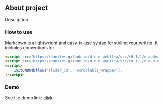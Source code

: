 ## About project

Description

### How to use

Markdown is a lightweight and easy-to-use syntax for styling your writing. It includes conventions for

```markdown
<script src="https://daniles.github.io/d-n-d-webflow/src/v0.1.1/dragdealer.js"></script>
<script src="https://daniles.github.io/d-n-d-webflow/src/v0.1.1/d-n-d-webflow.js"></script>
<script>
    InitDNDWebflow('slider_id', 'scrollable_wrapper');
</script>
```

### Demo

See the demo link: [click](https://daniles.github.io/d-n-d-webflow/samples/sample1/)